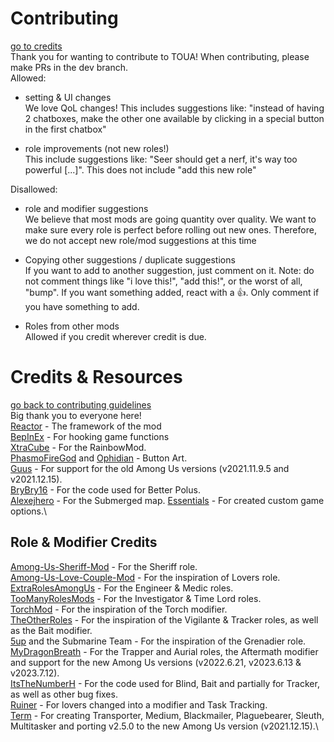 # Contributing
[go to credits](#credits--resources)\
Thank you for wanting to contribute to TOUA! When contributing, please make PRs in the dev branch.\
Allowed:
- setting & UI changes\
  We love QoL changes! This includes suggestions like: "instead of having 2 chatboxes, make the other one available by clicking in a special button in the first chatbox"

- role improvements (not new roles!)\
  This include suggestions like: "Seer should get a nerf, it's way too powerful [...]". This does not include "add this new role"


Disallowed:
- role and modifier suggestions\
  We believe that most mods are going quantity over quality. We want to make sure every role is perfect before rolling out new ones. Therefore, we do not accept new role/mod suggestions at this time
  
- Copying other suggestions / duplicate suggestions\
  If you want to add to another suggestion, just comment on it. Note: do not comment things like "i love this!", "add this!", or the worst of all, "bump". If you want something added, react with a 👍. Only comment if you have something to add.

- Roles from other mods\
  Allowed if you credit wherever credit is due.

# Credits & Resources
[go back to contributing guidelines](#contributing)\
Big thank you to everyone here!\
[Reactor](https://github.com/NuclearPowered/Reactor) - The framework of the mod\
[BepInEx](https://github.com/BepInEx) - For hooking game functions\
[XtraCube](https://github.com/XtraCube) - For the RainbowMod.\
[PhasmoFireGod](https://twitch.tv/PhasmoFireGod) and [Ophidian](https://www.instagram.com/ixean.studio) - Button Art.\
[Guus](https://github.com/OhMyGuus) - For support for the old Among Us versions (v2021.11.9.5 and v2021.12.15).\
[BryBry16](https://github.com/Brybry16/BetterPolus) - For the code used for Better Polus.\
[Alexejhero](https://github.com/SubmergedAmongUs/Submerged) - For the Submerged map.
[Essentials](https://github.com/DorCoMaNdO/Reactor-Essentials) - For created custom game options.\

## Role & Modifier Credits
[Among-Us-Sheriff-Mod](https://github.com/Woodi-dev/Among-Us-Sheriff-Mod) - For the Sheriff role.\
[Among-Us-Love-Couple-Mod](https://github.com/Woodi-dev/Among-Us-Love-Couple-Mod) - For the inspiration of Lovers role.\
[ExtraRolesAmongUs](https://github.com/NotHunter101/ExtraRolesAmongUs) - For the Engineer & Medic roles.\
[TooManyRolesMods](https://github.com/Hardel-DW/TooManyRolesMods) - For the Investigator & Time Lord roles.\
[TorchMod](https://github.com/tomozbot/TorchMod) - For the inspiration of the Torch modifier.\
[TheOtherRoles](https://github.com/Eisbison/TheOtherRoles) - For the inspiration of the Vigilante & Tracker roles, as well as the Bait modifier.\
[5up](https://www.twitch.tv/5uppp) and the Submarine Team - For the inspiration of the Grenadier role.\
[MyDragonBreath](https://github.com/MyDragonBreath) - For the Trapper and Aurial roles, the Aftermath modifier and support for the new Among Us versions (v2022.6.21, v2023.6.13 & v2023.7.12).\
[ItsTheNumberH](https://github.com/itsTheNumberH/Town-Of-H) - For the code used for Blind, Bait and partially for Tracker, as well as other bug fixes.\
[Ruiner](https://github.com/ruiner189/Town-Of-Us-Redux) - For lovers changed into a modifier and Task Tracking.\
[Term](https://www.twitch.tv/termboii) - For creating Transporter, Medium, Blackmailer, Plaguebearer, Sleuth, Multitasker and porting v2.5.0 to the new Among Us version (v2021.12.15).\
